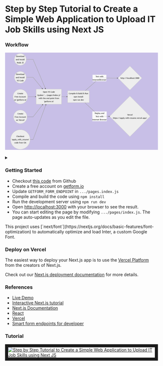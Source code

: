 
# Step by Step Tutorial to Create a Simple Web Application to Upload IT Job Skills using Next JS

### Workflow
![Alt text](wf.png)
<details>
<summary></summary>

```mermaid
graph LR
A((Download<br/>and Install<br/>Node JS)) -->
C(Open VS Code<br/>Update '.../pages/index.js'<br/>with the end point from<br/>'getform.io')
B((Download<br/>and Install<br/>VS Code)) --> C
D((Create<br/>Free Account<br/>on 'getform.io')) --> C
E((Create<br/>Free Account<br/>on 'Vercel')) --> C
F((Checkout<br/>'apply_with_resume'<br/>code from Git)) --> C
C --> G[Compile & Build & Run<br/>npm install<br/>npm run dev]
G -- Test with<br/>InternetBrowser --> H{http://localhost:3000} 
G -- Deploy and<br/>Test with<br/>Internet Browser --> I{Vercel<br/>https://apply-with-resume.vercel.app/}
```
</details>

### Getting Started

<ul>
<li>Checkout <a  href="https://github.com/lalumastan/apply_with_resume.git">this code</a> from Github</li>
<li>Create a free account on <a  href="https://getform.io">getform.io</a></li>
<li>Update <code>GETFORM_FORM_ENDPOINT</code> in <code>.../pages.index.js</code>  </li>
<li>Compile and build the code using <code>npm install</code></li>
<li>Run the development server using <code>npm run dev</code></li>
<li>Open <a  href="http://localhost:3000">http://localhost:3000</a> with your browser to see the result.</li>
<li>You can start editing the page by modifying <code>.../pages/index.js</code>. The page auto-updates as you edit the file.</li>
</ul>
This project uses [`next/font`](https://nextjs.org/docs/basic-features/font-optimization) to automatically optimize and load Inter, a custom Google Font.

### Deploy on Vercel
The easiest way to deploy your Next.js app is to use the [Vercel Platform](https://vercel.com/new?utm_medium=default-template&filter=next.js&utm_source=create-next-app&utm_campaign=create-next-app-readme) from the creators of Next.js.

Check out our [Next.js deployment documentation](https://nextjs.org/docs/deployment) for more details.

### References
<ul>
<li><a  href="https://apply-with-resume.vercel.app/">Live Demo</a></li>
<li><a  href="https://nextjs.org/learn">Interactive Next.js tutorial</a></li>
<li><a  href="https://nextjs.org/docs">Next.js Documentation</a></li>
<li><a  href="https://reactjs.org/">React</a></li>
<li><a  href="https://vercel.com">Vercel</a></li>
<li><a  href="https://getform.io">Smart form endpoints for developer</a></li>
</ul>

### Tutorial
<a  href="http://www.youtube.com/watch?feature=player_embedded&v=4VXajxGMsmY"  target="_blank"><img  src="http://img.youtube.com/vi/4VXajxGMsmY/0.jpg"  alt="Step by Step Tutorial to Create a Simple Web Application to Upload IT Job Skills using Next JS"  width="240"  height="180"  border="10"  /></a>
